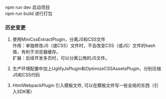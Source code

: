 npm run dev         启动项目  
npm run build       进行打包    

### 历史变更
1. 使用MiniCssExtractPlugin，分离JS和CSS文件    
作用：单独修改JS（或CSS）文件时，不会改变CSS（或JS）文件的hash值，有利于浏览器缓存。    
扩展：后续开发多页时，可以分离公用的JS文件。    

2. 生产环境配置中加上UglifyJsPlugin和OptimizeCSSAssetsPlugin，分别压缩JS和CSS代码   

3. HtmlWebpackPlugin 引入模板文件, 可以在模板文件写一些全局的东西（引入SDK等）